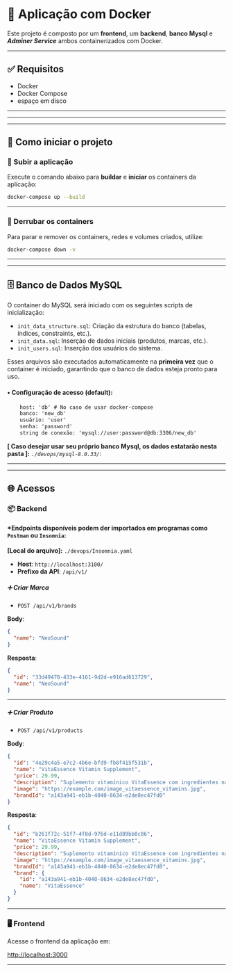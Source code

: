 # 🧪 Aplicação com Docker

Este projeto é composto por um **frontend**, um **backend**, **banco Mysql** e **_Adminer Service_**
ambos containerizados com Docker.

---

## ✅ Requisitos

- Docker
- Docker Compose
- espaço em disco

---
---
---


## 🚀 Como iniciar o projeto

### 🔧 Subir a aplicação

Execute o comando abaixo para **buildar** e **iniciar** os containers da aplicação:

```sh
docker-compose up --build
```

---

### 🛑 Derrubar os containers

Para parar e remover os containers, redes e volumes criados, utilize:

```sh
docker-compose down -v
```

---
---


## 🗄️ Banco de Dados MySQL

O container do MySQL será iniciado com os seguintes scripts de inicialização:

- `init_data_structure.sql`: Criação da estrutura do banco (tabelas, índices, constraints, etc.).
- `init_data.sql`: Inserção de dados iniciais (produtos, marcas, etc.).
- `init_users.sql`: Inserção dos usuários do sistema.

Esses arquivos são executados automaticamente na **primeira vez** que o container é iniciado, garantindo que o banco de dados esteja pronto para uso.

#### • Configuração de acesso (default):
```txt
    host: 'db' # No caso de usar docker-compose
    banco: 'new_db'
    usuário: 'user'
    senha: 'password'
    string de conexão: 'mysql://user:password@db:3306/new_db'
```

**[ Caso desejar usar seu próprio banco Mysql, os dados estatarão nesta pasta ]:**
*`./devops/mysql-8.0.33/`*:

---
---


## 🌐 Acessos

### 📦 Backend

#### *Endpoints disponíveis podem der importados em programas como **`Postman`** ou **`Insomnia`**:

**[Local do arquivo]:** `./devops/Insomnia.yaml`



- **Host**: `http://localhost:3100/`
- **Prefixo da API**: `/api/v1/`



##### ➕ Criar Marca

- `POST /api/v1/brands`

**Body**:

```json
{
  "name": "NeoSound"
}
```

**Resposta**:

```json
{
  "id": "33d49478-433e-4161-9d2d-e916ad613729",
  "name": "NeoSound"
}
```

---

##### ➕ Criar Produto

- `POST /api/v1/products`

**Body**:

```json
{
  "id": "4e29c4a5-e7c2-4b6e-bfd9-fb8f415f531b",
  "name": "VitaEssence Vitamin Supplement",
  "price": 29.99,
  "description": "Suplemento vitamínico VitaEssence com ingredientes naturais para aumento de energia.",
  "image": "https://example.com/image_vitaessence_vitamins.jpg",
  "brandId": "a143a941-eb1b-4040-8634-e2de8ec47fd0"
}
```

**Resposta**:

```json
{
  "id": "b261f72c-51f7-4f8d-976d-e11d89bb0c86",
  "name": "VitaEssence Vitamin Supplement",
  "price": 29.99,
  "description": "Suplemento vitamínico VitaEssence com ingredientes naturais para aumento de energia.",
  "image": "https://example.com/image_vitaessence_vitamins.jpg",
  "brandId": "a143a941-eb1b-4040-8634-e2de8ec47fd0",
  "brand": {
    "id": "a143a941-eb1b-4040-8634-e2de8ec47fd0",
    "name": "VitaEssence"
  }
}
```

---

### 🖥️ Frontend

Acesse o frontend da aplicação em:

[http://localhost:3000](http://localhost:3000)

---

